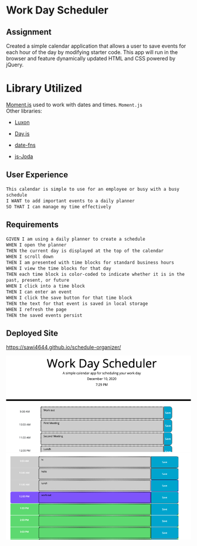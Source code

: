 #  Work Day Scheduler

## Assignment

Created a simple calendar application that allows a user to save events for each hour of the day by modifying starter code. This app will run in the browser and feature dynamically updated HTML and CSS powered by jQuery.

# Library Utilized 
[Moment.js](https://momentjs.com/) used to work with dates and times. `Moment.js` 
<br>
Other libraries:

  * [Luxon](https://moment.github.io/luxon/)

  * [Day.js](https://day.js.org/)

  * [date-fns](https://date-fns.org/)

  * [js-Joda](https://js-joda.github.io/js-joda/)


## User Experience

```
This calendar is simple to use for an employee or busy with a busy schedule
I WANT to add important events to a daily planner
SO THAT I can manage my time effectively
```


## Requirements

```
GIVEN I am using a daily planner to create a schedule
WHEN I open the planner
THEN the current day is displayed at the top of the calendar
WHEN I scroll down
THEN I am presented with time blocks for standard business hours
WHEN I view the time blocks for that day
THEN each time block is color-coded to indicate whether it is in the past, present, or future
WHEN I click into a time block
THEN I can enter an event
WHEN I click the save button for that time block
THEN the text for that event is saved in local storage
WHEN I refresh the page
THEN the saved events persist
```


## Deployed Site

https://sawi4644.github.io/schedule-organizer/


![planner demo](/assets/first.png)
![planner demo with colors](/assets/second.png)


